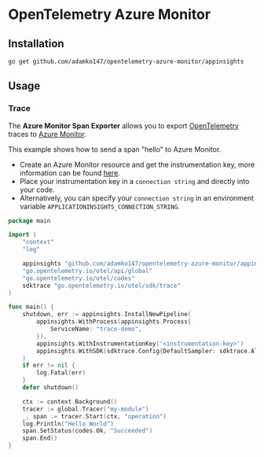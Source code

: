 # OpenTelemetry Azure Monitor

## Installation

```sh
go get github.com/adamko147/opentelemetry-azure-monitor/appinsights
```

## Usage

### Trace

The **Azure Monitor Span Exporter** allows you to export [OpenTelemetry](https://opentelemetry.io/) traces to [Azure Monitor](https://docs.microsoft.com/azure/azure-monitor/).

This example shows how to send a span "hello" to Azure Monitor.

* Create an Azure Monitor resource and get the instrumentation key, more information can be found [here](https://docs.microsoft.com/azure/azure-monitor/app/create-new-resource).
* Place your instrumentation key in a `connection string` and directly into your code.
* Alternatively, you can specify your `connection string` in an environment variable `APPLICATIONINSIGHTS_CONNECTION_STRING`.

```go
package main

import (
	"context"
	"log"

	appinsights "github.com/adamko147/opentelemetry-azure-monitor/appinsights"
	"go.opentelemetry.io/otel/api/global"
	"go.opentelemetry.io/otel/codes"
	sdktrace "go.opentelemetry.io/otel/sdk/trace"
)

func main() {
	shutdown, err := appinsights.InstallNewPipeline(
		appinsights.WithProcess(appinsights.Process{
			ServiceName: "trace-demo",
		}),
		appinsights.WithInstrumentationKey('<instrumentation-key>')
		appinsights.WithSDK(sdktrace.Config{DefaultSampler: sdktrace.AlwaysSample()}),
	)
	if err != nil {
		log.Fatal(err)
	}
	defer shutdown()

	ctx := context.Background()
	tracer := global.Tracer("my-module")
	_, span := tracer.Start(ctx, "operation")
	log.Println("Hello World")
	span.SetStatus(codes.Ok, "Succeeded")
	span.End()
}
```
